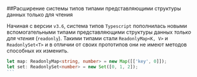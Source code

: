 ##Расширение системы типов типами представляющими структуры данных только для чтения

Начиная с версии `v3.6`, система типов `Typescript` пополнилась новыми вспомогательными типами представляющими структуры данных _только для чтения_ (`readonly`). Такими типами стали `ReadonlyMap<K, V>` и `ReadonlySet<T>` и в отличии от своих прототипов они не имеют методов способных их изменить.

`````ts
let map: ReadonlyMap<string, number> = new Map([['key', 0]]);
let set: ReadonlySet<number> = new Set([0, 1, 2]);
```

